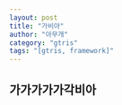```yaml
---
layout: post
title: "가비아"
author: "아무개"
category: "gtris"
tags: "[gtris, framework]"
---
```

## 가가가가가각비아
